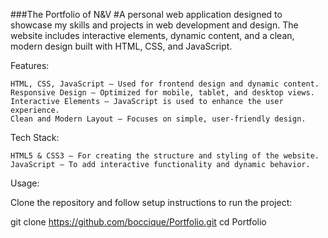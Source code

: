 ###The Portfolio of N&V
#A personal web application designed to showcase my skills and projects in web development and design. The website includes interactive elements, dynamic content, and a clean, modern design built with HTML, CSS, and JavaScript.

Features:

    HTML, CSS, JavaScript – Used for frontend design and dynamic content.
    Responsive Design – Optimized for mobile, tablet, and desktop views.
    Interactive Elements – JavaScript is used to enhance the user experience.
    Clean and Modern Layout – Focuses on simple, user-friendly design.

Tech Stack:

    HTML5 & CSS3 – For creating the structure and styling of the website.
    JavaScript – To add interactive functionality and dynamic behavior.

Usage:

Clone the repository and follow setup instructions to run the project:

git clone https://github.com/boccique/Portfolio.git
cd Portfolio
